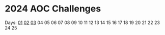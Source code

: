 # 2024 AOC Challenges

Days:
[01](01)
[02](02)
[03](03)
04
05
06
07
08
09
10
11
12
13
14
15
16
17
18
19
20
21
22
23
24
25
